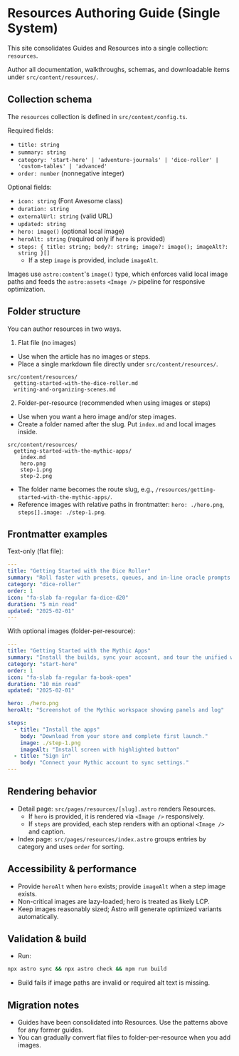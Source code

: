 # Resources Authoring Guide (Single System)

This site consolidates Guides and Resources into a single collection: `resources`.

Author all documentation, walkthroughs, schemas, and downloadable items under `src/content/resources/`.

## Collection schema

The `resources` collection is defined in `src/content/config.ts`.

Required fields:

- `title: string`
- `summary: string`
- `category: 'start-here' | 'adventure-journals' | 'dice-roller' | 'custom-tables' | 'advanced'`
- `order: number` (nonnegative integer)

Optional fields:

- `icon: string` (Font Awesome class)
- `duration: string`
- `externalUrl: string` (valid URL)
- `updated: string`
- `hero: image()` (optional local image)
- `heroAlt: string` (required only if `hero` is provided)
- `steps: { title: string; body?: string; image?: image(); imageAlt?: string }[]`
  - If a step `image` is provided, include `imageAlt`.

Images use `astro:content`'s `image()` type, which enforces valid local image paths and feeds the `astro:assets` `<Image />` pipeline for responsive optimization.

## Folder structure

You can author resources in two ways.

1) Flat file (no images)

- Use when the article has no images or steps.
- Place a single markdown file directly under `src/content/resources/`.

```text
src/content/resources/
  getting-started-with-the-dice-roller.md
  writing-and-organizing-scenes.md
```

2) Folder-per-resource (recommended when using images or steps)

- Use when you want a hero image and/or step images.
- Create a folder named after the slug. Put `index.md` and local images inside.

```text
src/content/resources/
  getting-started-with-the-mythic-apps/
    index.md
    hero.png
    step-1.png
    step-2.png
```

- The folder name becomes the route slug, e.g., `/resources/getting-started-with-the-mythic-apps/`.
- Reference images with relative paths in frontmatter: `hero: ./hero.png`, `steps[].image: ./step-1.png`.

## Frontmatter examples

Text-only (flat file):

```yaml
---
title: "Getting Started with the Dice Roller"
summary: "Roll faster with presets, queues, and in-line oracle prompts."
category: "dice-roller"
order: 1
icon: "fa-slab fa-regular fa-dice-d20"
duration: "5 min read"
updated: "2025-02-01"
---
```

With optional images (folder-per-resource):

```yaml
---
title: "Getting Started with the Mythic Apps"
summary: "Install the builds, sync your account, and tour the unified workspace."
category: "start-here"
order: 1
icon: "fa-slab fa-regular fa-book-open"
duration: "10 min read"
updated: "2025-02-01"

hero: ./hero.png
heroAlt: "Screenshot of the Mythic workspace showing panels and log"

steps:
  - title: "Install the apps"
    body: "Download from your store and complete first launch."
    image: ./step-1.png
    imageAlt: "Install screen with highlighted button"
  - title: "Sign in"
    body: "Connect your Mythic account to sync settings."
---
```

## Rendering behavior

- Detail page: `src/pages/resources/[slug].astro` renders Resources.
  - If `hero` is provided, it is rendered via `<Image />` responsively.
  - If `steps` are provided, each step renders with an optional `<Image />` and caption.
- Index page: `src/pages/resources/index.astro` groups entries by category and uses `order` for sorting.

## Accessibility & performance

- Provide `heroAlt` when `hero` exists; provide `imageAlt` when a step image exists.
- Non-critical images are lazy-loaded; hero is treated as likely LCP.
- Keep images reasonably sized; Astro will generate optimized variants automatically.

## Validation & build

- Run:

```bash
npx astro sync && npx astro check && npm run build
```

- Build fails if image paths are invalid or required alt text is missing.

## Migration notes

- Guides have been consolidated into Resources. Use the patterns above for any former guides.
- You can gradually convert flat files to folder-per-resource when you add images.
